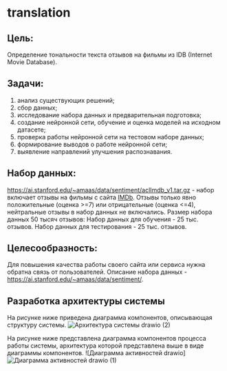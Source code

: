 # translation

## Цель: 
Определение тональности текста отзывов на фильмы из IDB (Internet Movie Database).
## Задачи:
1. анализ существующих решений;
2. сбор данных;
3. исследование набора данных и предварительная подготовка;
4. создание нейронной сети, обучение и оценка моделей на исходном датасете;
5. проверка работы нейронной сети на тестовом наборе данных;
6. формирование выводов о работе нейронной сети;
7. выявление направлений улучшения распознавания.

## Набор данных:
https://ai.stanford.edu/~amaas/data/sentiment/aclImdb_v1.tar.gz - набор включает отзывы на фильмы с сайта [IMDb](https://www.imdb.com/). Отзывы только явно положительные  (оценка >=7) или отрицательные (оценка <=4), нейтральные отзывы в набор данных не включались.
Размер набора  данных 50 тысяч отзывов:
Набор данных для обучения - 25 тыс. отзывов.
Набор данных для тестирования - 25  тыс. отзывов.

## Целесообразность:
Для повышения качества работы своего сайта или сервиса нужна обратна связь от пользователей. Описание набора данных - https://ai.stanford.edu/~amaas/data/sentiment/.

## Разработка архитектуры системы
На рисунке ниже приведена диаграмма компонентов, описывающая структуру системы.
![Архитектура системы drawio (2)](https://user-images.githubusercontent.com/119978648/234927516-092c9400-98e0-4c87-855d-17b103ea073f.png)

На рисунке ниже представлена диаграмма компонентов процесса работы системы, архитектура которой представлена выше в виде диаграммы компонентов.
![Диаграмма активностей drawio]![Диаграмма активностей drawio (1)](https://user-images.githubusercontent.com/119978648/236220872-f489e24d-5f40-4efb-9c90-bea4307b356f.png)


